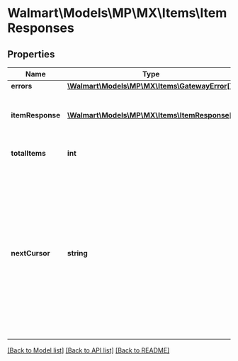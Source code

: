 # Walmart\Models\MP\MX\Items\ItemResponses

## Properties

Name | Type | Description | Notes
------------ | ------------- | ------------- | -------------
**errors** | [**\Walmart\Models\MP\MX\Items\GatewayError[]**](GatewayError.md) |  | [optional]
**itemResponse** | [**\Walmart\Models\MP\MX\Items\ItemResponse[]**](ItemResponse.md) | Items included in the response list |
**totalItems** | **int** | Total Items for the query | [optional]
**nextCursor** | **string** | Used for pagination when more than 200 items are retrieved. The nextCursor value of the response includes a link to another GET call which retrieves the next page of results. | [optional]


[[Back to Model list]](./) [[Back to API list]](../../../../../README.md#supported-apis) [[Back to README]](../../../../../README.md)
